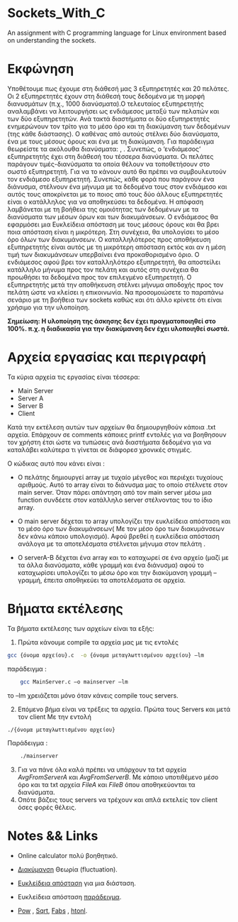 # Sockets_With_C
An assignment with C programming language for Linux environment based on understanding the sockets.

# Εκφώνηση 

Υποθέτουμε πως έχουμε στη διάθεσή μας 3 εξυπηρετητές και 20 πελάτες. Οι 2 εξυπηρετητές έχουν στη διάθεσή τους δεδομένα με τη μορφή διανυσμάτων (π.χ., 1000 διανύσματα).Ο τελευταίος εξυπηρετητής αναλαμβάνει να λειτουργήσει ως ενδιάμεσος μεταξύ των πελατών και των δύο εξυπηρετητών. Ανά τακτά διαστήματα οι δύο εξυπηρετητές ενημερώνουν τον τρίτο για το μέσο όρο και τη διακύμανση των δεδομένων (της κάθε διάστασης). Ο καθένας από αυτούς στέλνει δύο διανύσματα, ένα με τους μέσους όρους και ένα με τη διακύμανση. Για παράδειγμα θεωρείστε τα ακόλουθα διανύσματα: , . Συνεπώς, ο ‘ενδιάμεσος’ εξυπηρετητής έχει στη διάθεσή του τέσσερα διανύσματα. Οι πελάτες παράγουν τιμές-διανύσματα τα οποία θέλουν να τοποθετήσουν στο σωστό εξυπηρετητή. Για να το κάνουν αυτό θα πρέπει να συμβουλευτούν τον ενδιάμεσο εξυπηρετητή. Συνεπώς, κάθε φορά που παράγουν ένα διάνυσμα, στέλνουν ένα μήνυμα με τα δεδομένα τους στον ενδιάμεσο και αυτός τους αποκρίνεται με το ποιος από τους δύο άλλους εξυπηρετητές είναι ο κατάλληλος για να αποθηκεύσει τα δεδομένα. Η απόφαση λαμβάνεται με τη βοήθεια της ομοιότητας των δεδομένων με τα διανύσματα των μέσων όρων και των διακυμάνσεων. Ο ενδιάμεσος θα εφαρμόσει μια Ευκλείδεια απόσταση με τους μέσους όρους και θα βρει ποια απόσταση είναι η μικρότερη. Στη συνέχεια, θα υπολογίσει το μέσο όρο όλων των διακυμάνσεων. Ο καταλληλότερος προς αποθήκευση εξυπηρετητής είναι αυτός με τη μικρότερη απόσταση εκτός και αν η μέση τιμή των διακυμάνσεων υπερβαίνει ένα προκαθορισμένο όριο. Ο ενδιάμεσος αφού βρει τον καταλληλότερο εξυπηρετητή, θα αποστείλει κατάλληλο μήνυμα προς τον πελάτη και αυτός στη συνέχεια θα προωθήσει τα δεδομένα προς τον επιλεγμένο εξυπηρετητή. Ο εξυπηρετητής μετά την αποθήκευση στέλνει μήνυμα αποδοχής προς τον πελάτη ώστε να κλείσει η επικοινωνία. Να προσομοιώσετε το παραπάνω σενάριο με τη βοήθεια των sockets καθώς και ότι άλλο κρίνετε ότι είναι χρήσιμο για την υλοποίηση.

**Σημείωση: Η υλοποίηση της άσκησης δεν έχει πραγματοποιηθεί στο 100%. π.χ. η διαδικασία για την διακύμανση δεν έχει υλοποιηθεί σωστά.**

# Αρχεία εργασίας και περιγραφή

Τα κύρια αρχεία τις εργασίας είναι τέσσερα:
*	Main Server 
*	Server A
*	Server B
*	Client

Κατά την εκτέλεση αυτών των αρχείων θα δημιουργηθούν κάποια .txt αρχεία. Επάρχουν σε comments κάποιες  printf εντολές για να βοηθησουν τον χρήστη έτσι ώστε να τυπώσεις ανά διαστήματα δεδομένα για να καταλάβει καλύτερα τι γίνεται σε διάφορεσ χρονικές στιγμές. 

Ο κώδικας αυτό που κάνει είναι :

* Ο πελάτης δημιουργεί array με τυχαίο μέγεθος και περιέχει τυχαίους αριθμούς. Αυτό το array είναι το διάνυσμα μας το οποίο στέλνετε στον main server. Όταν πάρει απάντηση από τον main server μέσω μια function συνδέετε στον κατάλληλο server στέλνοντας του το ίδιο array. 

* Ο main server δέχεται το array  υπολογίζει την ευκλείδεια απόσταση και το  μέσο όρο των διακυμάνσεων( Με τον μέσο όρο των διακυμάνσεων δεν κάνω κάποιο υπολογισμό). Αφού βρεθεί η ευκλείδεια απόσταση ανάλογα με τα αποτελέσματα στέλνεται μήνυμα στον πελάτη . 

* Ο serverA-B δέχεται ένα array και το καταχωρεί σε ένα αρχείο (μαζί με τα άλλα διανύσματα, κάθε γραμμή και ένα διάνυσμα) αφού το καταχωρίσει υπολογίζει το μέσω όρο και την διακύμανση  γραμμή –γραμμή, έπειτα αποθηκεύει τα αποτελέσματα σε αρχεία. 

 
#	Βήματα εκτέλεσης

Τα βήματα εκτέλεσης των αρχείων είναι τα εξής:
1.	Πρώτα κάνουμε compile τα αρχεία μας με τις εντολές
```bash
gcc {όνομα αρχείου}.c  -o {όνομα μεταγλωττισμένου αρχείου} –lm
```
παράδειγμα :
```bash
	gcc MainServer.c –o mainserver –lm  
```
το –lm χρειάζεται μόνο όταν κάνεις compile τους servers.

2.	Επόμενο βήμα είναι να τρέξεις τα αρχεία. Πρώτα τους Servers και μετά τον client 
Με την εντολή 
```bash
./{όνομα μεταγλωττισμένου αρχείου}
```
Παράδειγμα :
```bash
	./mainserver 
```
3.	Για να πάνε  όλα καλά πρέπει να υπάρχουν τα txt αρχεία *AvgFromServerA* και *AvgFromServerB*. Με κάποιο υποτιθέμενο μέσο όρο και τα txt αρχεία *FileA* και *FileB* όπου αποθηκεύονται τα διανύσματα. 
4.	Οπότε βάζεις τους servers να τρέχουν και απλά εκτελείς τον client όσες φορές θέλεις.
 
# Notes && Links

*  	Online calculator πολύ βοηθητικό. 
*	[Διακύμανση](https://el.wikipedia.org/wiki/%CE%A3%CF%85%CE%BD%CE%AE%CE%B8%CE%B7%CF%82_%CE%B1%CF%80%CF%8C%CE%BA%CE%BB%CE%B9%CF%83%CE%B7#%CE%92%CE%B1%CF%83%CE%B9%CE%BA%CE%AC_%CF%80%CE%B1%CF%81%CE%B1%CE%B4%CE%B5%CE%AF%CE%B3%CE%BC%CE%B1%CF%84%CE%B1) Θεωρία (fluctuation). 
*	[Ευκλείδεια απόσταση](https://el.wikipedia.org/wiki/%CE%95%CF%85%CE%BA%CE%BB%CE%B5%CE%AF%CE%B4%CE%B5%CE%B9%CE%B1_%CE%BC%CE%B5%CF%84%CF%81%CE%B9%CE%BA%CE%AE#%CE%9C%CE%AF%CE%B1_%CE%B4%CE%B9%CE%AC%CF%83%CF%84%CE%B1%CF%83%CE%B7) για μια διάσταση. 
*	Ευκλείδεια απόσταση [παράδειγμα](http://mathonline.wikidot.com/the-distance-between-two-vectors).
 
*	[Pow](https://www.tutorialspoint.com/c_standard_library/c_function_pow.htm) , [Sqrt](https://www.tutorialspoint.com/c_standard_library/c_function_sqrt.htm), [Fabs](https://www.tutorialspoint.com/c_standard_library/c_function_fabs.htm) , [htonl](https://linux.die.net/man/3/htonl).

